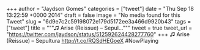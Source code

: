 
+++
author = "Jaydson Gomes"
categories = ["tweet"]
date = "Thu Sep 18 13:22:59 +0000 2014"
draft = false
image = "No media found for this Tweet"
slug = "6d9e7c2c59198072e179d5172ee3a466d9920b43"
tags = ["tweet"]
title = """♫ Arise (Reissue) – Sepul..."""
tweet = true
tweet_url = "https://twitter.com/jaydson/status/512592624428277760"
+++
♫ Arise (Reissue) – Sepultura http://t.co/RQSdHEGoeX #NowPlaying
